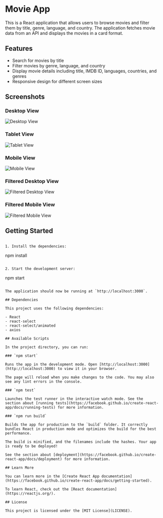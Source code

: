 # Movie App

This is a React application that allows users to browse movies and filter them by title, genre, language, and country. The application fetches movie data from an API and displays the movies in a card format.

## Features

- Search for movies by title
- Filter movies by genre, language, and country
- Display movie details including title, IMDB ID, languages, countries, and genres
- Responsive design for different screen sizes

## Screenshots

### Desktop View
![Desktop View](./Images/Desktop.png)

### Tablet View
![Tablet View](./Images/tablet.png)

### Mobile View
![Mobile View](./Images/mobile.png)

### Filtered Desktop View
![Filtered Desktop View](./Images/filtered.png)

### Filtered Mobile View
![Filtered Mobile View](./Images/filtered%20mobile.png)

## Getting Started


```

1. Install the dependencies:

```
npm install
```

2. Start the development server:

```
npm start
```

The application should now be running at `http://localhost:3000`.

## Dependencies

This project uses the following dependencies:

- React
- react-select
- react-select/animated
- axios

## Available Scripts

In the project directory, you can run:

### `npm start`

Runs the app in the development mode. Open [http://localhost:3000](http://localhost:3000) to view it in your browser.

The page will reload when you make changes to the code. You may also see any lint errors in the console.

### `npm test`

Launches the test runner in the interactive watch mode. See the section about [running tests](https://facebook.github.io/create-react-app/docs/running-tests) for more information.

### `npm run build`

Builds the app for production to the `build` folder. It correctly bundles React in production mode and optimizes the build for the best performance.

The build is minified, and the filenames include the hashes. Your app is ready to be deployed!

See the section about [deployment](https://facebook.github.io/create-react-app/docs/deployment) for more information.

## Learn More

You can learn more in the [Create React App documentation](https://facebook.github.io/create-react-app/docs/getting-started).

To learn React, check out the [React documentation](https://reactjs.org/).

## License

This project is licensed under the [MIT License](LICENSE).